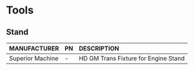 # Tools

## Stand

| MANUFACTURER | PN | DESCRIPTION |
| :- | :- | :- |
| Superior Machine | - | HD GM Trans Fixture for Engine Stand |